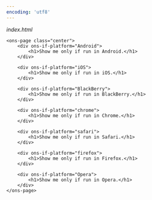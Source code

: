 ```yaml
---
encoding: 'utf8'
---
```


*index.html*

	<ons-page class="center">    
		<div ons-if-platform="Android">
			<h1>Show me only if run in Android.</h1>
		</div>

		<div ons-if-platform="iOS">
			<h1>Show me only if run in iOS.</h1>
		</div>

		<div ons-if-platform="BlackBerry">
			<h1>Show me only if run in BlackBerry.</h1>
		</div>

		<div ons-if-platform="chrome">
			<h1>Show me only if run in Chrome.</h1>
		</div>

		<div ons-if-platform="safari">
			<h1>Show me only if run in Safari.</h1>
		</div>

		<div ons-if-platform="firefox">
			<h1>Show me only if run in Firefox.</h1>
		</div>

		<div ons-if-platform="Opera">
			<h1>Show me only if run in Opera.</h1>
		</div>
  	</ons-page>